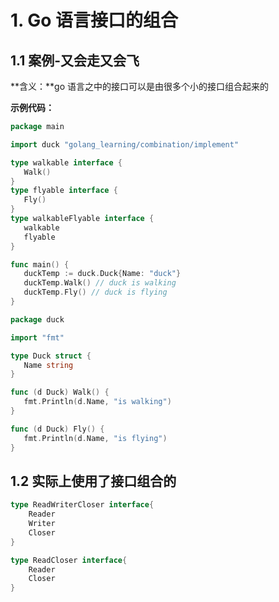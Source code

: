 # 1. Go 语言接口的组合

## 1.1 案例-又会走又会飞

**含义：**go 语言之中的接口可以是由很多个小的接口组合起来的

**示例代码：**

```go
package main

import duck "golang_learning/combination/implement"

type walkable interface {
   Walk()
}
type flyable interface {
   Fly()
}
type walkableFlyable interface {
   walkable
   flyable
}

func main() {
   duckTemp := duck.Duck{Name: "duck"}
   duckTemp.Walk() // duck is walking
   duckTemp.Fly() // duck is flying
}
```

```go
package duck

import "fmt"

type Duck struct {
   Name string
}

func (d Duck) Walk() {
   fmt.Println(d.Name, "is walking")
}

func (d Duck) Fly() {
   fmt.Println(d.Name, "is flying")
}
```

## 1.2 实际上使用了接口组合的

```go
type ReadWriterCloser interface{
	Reader
	Writer
	Closer
}

type ReadCloser interface{
	Reader
	Closer
}
```

